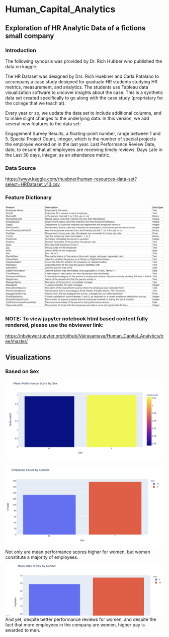 # Human_Capital_Analytics
## Exploration of HR Analytic Data of a fictions small company

### Introduction
The following synopsis was provided by Dr. Rich Hubber who published the data on kaggle.  

The HR Dataset was designed by Drs. Rich Huebner and Carla Patalano to accompany a case study designed for graduate HR students studying HR metrics, measurement, and analytics. The students use Tableau data visualization software to uncover insights about the case. This is a synthetic data set created specifically to go along with the case study (proprietary for the college that we teach at).

Every year or so, we update the data set to include additional columns, and to make slight changes to the underlying data. In this version, we add several new features to the data set:

Engagement Survey Results, a floating-point number, range between 1 and 5.
Special Project Count, integer, which is the number of special projects the employee worked on in the last year.
Last Performance Review Date, date, to ensure that all employees are receiving timely reviews.
Days Late in the Last 30 days, integer, as an attendance metric.


### Data Source
https://www.kaggle.com/rhuebner/human-resources-data-set?select=HRDataset_v13.csv

### Feature Dictionary

![](dictionary.png)

### NOTE: To view jupyter notebook html based content fully rendered, please use the nbviewer link:
https://nbviewer.jupyter.org/github/Vajrasamaya/Human_Capital_Analytics/tree/master/


## Visualizations

### Based on Sex

![](Images/Mean_Performance_Sex.png)

![](Images/Employee_Count_Sex.png)
Not only are mean performance scores higher for women, but women constitute a majority of employees.

![](Images/Mean_Rate_of_Pay_Sex.png)
And yet, despite better performance reviews for women, and despite the fact that more employees in the company are women, higher pay is awarded to men.

